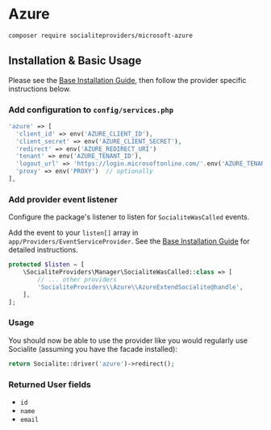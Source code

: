 # Azure

```bash
composer require socialiteproviders/microsoft-azure
```

## Installation & Basic Usage

Please see the [Base Installation Guide](https://socialiteproviders.com/usage/), then follow the provider specific instructions below.

### Add configuration to `config/services.php`

```php
'azure' => [    
  'client_id' => env('AZURE_CLIENT_ID'),  
  'client_secret' => env('AZURE_CLIENT_SECRET'),  
  'redirect' => env('AZURE_REDIRECT_URI') 
  'tenant' => env('AZURE_TENANT_ID'),
  'logout_url' => 'https://login.microsoftonline.com/'.env('AZURE_TENANT_ID').'/oauth2/v2.0/logout?post_logout_redirect_uri=',
  'proxy' => env('PROXY')  // optionally
],
```

### Add provider event listener

Configure the package's listener to listen for `SocialiteWasCalled` events.

Add the event to your `listen[]` array in `app/Providers/EventServiceProvider`. See the [Base Installation Guide](https://socialiteproviders.com/usage/) for detailed instructions.

```php
protected $listen = [
    \SocialiteProviders\Manager\SocialiteWasCalled::class => [
        // ... other providers
        'SocialiteProviders\\Azure\\AzureExtendSocialite@handle',
    ],
];
```

### Usage

You should now be able to use the provider like you would regularly use Socialite (assuming you have the facade installed):

```php
return Socialite::driver('azure')->redirect();
```

### Returned User fields

- ``id``
- ``name``
- ``email``
